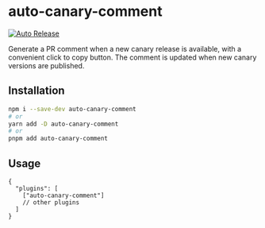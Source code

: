 # auto-canary-comment

[![Auto Release](https://img.shields.io/badge/release-auto.svg?colorA=888888&colorB=9B065A&label=auto)](https://github.com/intuit/auto)

Generate a PR comment when a new canary release is available, with a convenient click to copy button. The comment is updated when new canary versions are published.

## Installation

```sh
npm i --save-dev auto-canary-comment
# or
yarn add -D auto-canary-comment
# or
pnpm add auto-canary-comment
```

## Usage

```jsonc
{
  "plugins": [
    ["auto-canary-comment"]
    // other plugins
  ]
}
```
